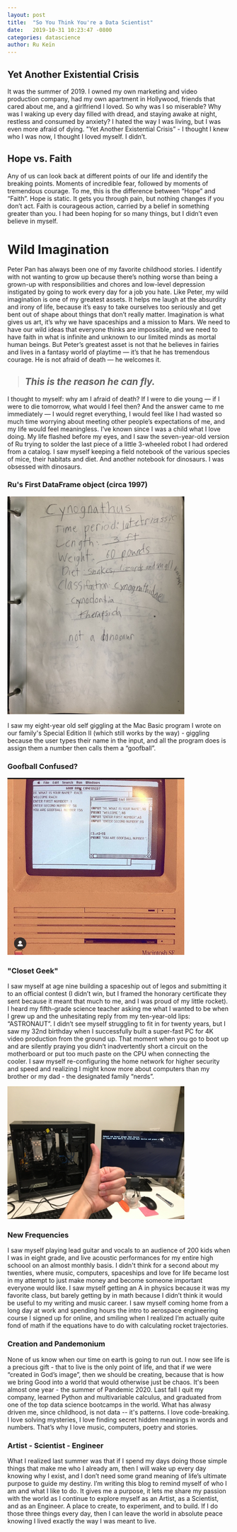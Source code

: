 ```yaml
---
layout: post
title:  "So You Think You're a Data Scientist"
date:   2019-10-31 10:23:47 -0800
categories: datascience
author: Ru Keïn
---
```


## Yet Another Existential Crisis

It was the summer of 2019. I owned my own marketing and video production company, had my own apartment in Hollywood, friends that cared about me, and a girlfriend I loved. So why was I so miserable? Why was I waking up every day filled with dread, and staying awake at night, restless and consumed by anxiety? I hated the way I was living, but I was even more afraid of dying. "Yet Another Existential Crisis” - I thought I knew who I was now, I thought I loved myself. I didn’t.

## Hope vs. Faith

Any of us can look back at different points of our life and identify the breaking points. Moments of incredible fear, followed by moments of tremendous courage. To me, this is the difference between “Hope” and “Faith”. Hope is static. It gets you through pain, but nothing changes if you don’t act. Faith is courageous action, carried by a belief in something greater than you. I had been hoping for so many things, but I didn’t even believe in myself. 

# Wild Imagination

Peter Pan has always been one of my favorite childhood stories. I identify with not wanting to grow up because there’s nothing worse than being a grown-up with responsibilities and chores and low-level depression instigated by going to work every day for a job you hate. Like Peter, my wild imagination is one of my greatest assets. It helps me laugh at the absurdity and irony of life, because it’s easy to take ourselves too seriously and get bent out of shape about things that don’t really matter. Imagination is what gives us art, it’s why we have spaceships and a mission to Mars. We need to have our wild ideas that everyone thinks are impossible, and we need to have faith in what is infinite and unknown to our limited minds as mortal human beings. But Peter’s greatest asset is not that he believes in fairies and lives in a fantasy world of playtime — it’s that he has tremendous courage. He is not afraid of death — he welcomes it.  
>
>## _This is the reason he can fly._
>

I thought to myself: why am I afraid of death? If I were to die young — if I were to die tomorrow, what would I feel then? And the answer came to me immediately — I would regret everything, I would feel like I had wasted so much time worrying about meeting other people’s expectations of me, and my life would feel meaningless. I’ve known since I was a child what I love doing. My life flashed before my eyes, and I saw the seven-year-old version of Ru trying to solder the last piece of a little 3-wheeled robot I had ordered from a catalog. I saw myself keeping a field notebook of the various species of mice, their habitats and diet. And another notebook for dinosaurs. I was obsessed with dinosaurs.


### Ru's First DataFrame object (circa 1997)

<img src="/assets/images/cynognathus.jpg" width=400>

I saw my eight-year old self giggling at the Mac Basic program I wrote on our family's Special Edition II (which still works by the way) - giggling because the user types their name in the input, and all the program does is assign them a number then calls them a “goofball”. 

### Goofball Confused?

<img src="/assets/images/goofball-confused.jpg" width=400>

### "Closet Geek"

I saw myself at age nine building a spaceship out of legos and submitting it to an official contest (I didn’t win, but I framed the honorary certificate they sent because it meant that much to  me, and I was proud of my little rocket). I heard my fifth-grade science teacher asking me what I wanted to be when I grew up and the unhesitating reply from my ten-year-old lips: “ASTRONAUT”. I didn’t see myself struggling to fit in for twenty years, but I saw my 32nd birthday when I successfully built a super-fast PC for 4K video production from the ground up. That moment when you  go to boot up and are silently praying you didn’t inadvertently short a circuit on the motherboard or put too much paste on the CPU when connecting the cooler. I saw myself re-configuring the home network for higher security and speed and realizing I might know more about computers than my brother or my dad - the designated family “nerds”. 

<img src="/assets/images/building-my-first-pc.jpeg" width=400>

### New Frequencies 

I saw myself playing lead guitar and vocals to an audience of 200 kids when I was in eight grade, and live acoustic performances for my entire high schoool on an almost monthly basis. I didn't think for a second about my twenties, where music, computers, spaceships and love for life became lost in my attempt to just make money and become someone important everyone would like. I saw myself getting an A in physics because it was my favorite class, but barely getting by in math because I didn’t think it would be useful to my writing and music career. I saw myself coming home from a long day at work and spending hours the intro to aerospace engineering course I signed up for online, and smiling when I realized I’m actually quite fond of math if the equations have to do with calculating rocket trajectories.


### Creation and Pandemonium

None of us know when our time on earth is going to run out. I now see life is a precious gift - that to live is the only point of life, and that if we were “created in God’s image”, then we should be creating, because that is how we bring Good into a world that would otherwise just be chaos. It's been almost one year - the summer of Pandemic 2020. Last fall I quit my company, learned Python and multivariable calculus, and graduated from one of the top data science bootcamps in the world. What has alwasy driven me, since childhood, is not data -- it's patterns. I love code-breaking. I love solving mysteries, I love finding secret hidden meanings in words and numbers. That’s why I love music, computers, poetry and stories.  

### Artist - Scientist - Engineer

What I realized last summer was that if I spend my days doing those simple things that make me who I already am, then I will wake up every day knowing why I exist, and I don’t need some grand meaning of life’s ultimate purpose to guide my destiny. I’m writing this blog to remind myself of who I am and what I like to do. It gives me a purpose, it lets me share my passion with the world as I continue to explore myself as an Artist, as a Scientist, and as an Engineer. A place to create, to experiment, and to build. If I do those three things every day, then I can leave the world in absolute peace knowing I lived exactly the way I was meant to live.